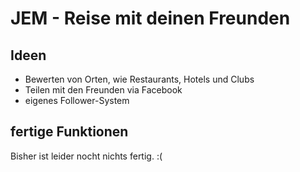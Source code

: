 # JEM - Reise mit deinen Freunden
## Ideen
* Bewerten von Orten, wie Restaurants, Hotels und Clubs
* Teilen mit den Freunden via Facebook
* eigenes Follower-System
## fertige Funktionen
Bisher ist leider nocht nichts fertig. :(
